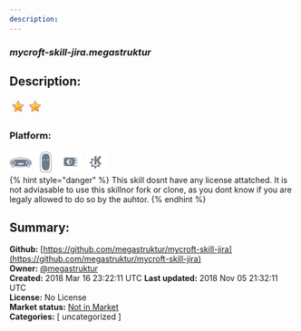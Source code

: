 ```yaml
---
description: 
---
```


### _mycroft-skill-jira.megastruktur_  
## Description:  
  
![](../.gitbook/assets/star.png)![](../.gitbook/assets/star.png)  
  
### Platform:  
 ![Mark I](../.gitbook/assets/mark-1-icon.png)  ![Mark II](../.gitbook/assets/mark-2-icon.png)  ![Picroft](../.gitbook/assets/picroft-icon.png)  ![plasmoid](../.gitbook/assets/kde.png)   
{% hint style="danger" %}
This skill dosnt have any license attatched. It is not adviasable to use this skillnor fork or clone, as you dont know if you are legaly allowed to do so by the auhtor.
{% endhint %}
  
## Summary:  
**Github:** [https://github.com/megastruktur/mycroft-skill-jira](https://github.com/megastruktur/mycroft-skill-jira)  
**Owner:** [@megastruktur](https://github.com/megastruktur)  
**Created:** 2018 Mar 16 23:22:11 UTC  **Last updated:** 2018 Nov 05 21:32:11 UTC  
**License:** No License  
**Market status:** [Not in Market](https://market.mycroft.ai/skill/)  
**Categories:** [ uncategorized ]   
